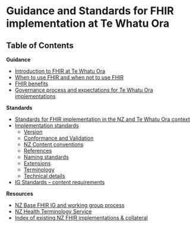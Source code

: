 # Guidance and Standards for FHIR implementation at Te Whatu Ora

## Table of Contents

**Guidance**
- [Introduction to FHIR at Te Whatu Ora]()
- [When to use FHIR and when not to use FHIR]()
- [FHIR benefits]()
- [Governance process and expectations for Te Whatu Ora implementations]()

**Standards** 

- [Standards for FHIR implementation in the NZ and Te Whatu Ora context]()
- [Implementation standards]()
    - [Version]()
    - [Conformance and Validation]()
    - [NZ Content conventions]()
    - [References]()
    - [Naming standards]()
    - [Extensions]()
    - [Terminology]()
    - [Technical details]()
- [IG Standards – content requirements]()

**Resources**
- [NZ Base FHIR IG and working group process]()
- [NZ Health Terminology Service]()
- [Index of existing NZ FHIR implementations & collateral]()